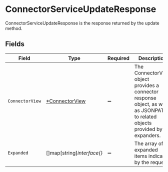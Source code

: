 # ConnectorServiceUpdateResponse

 ConnectorServiceUpdateResponse is the response returned by the update method.



## Fields

| Field                                                                                                                           | Type                                                                                                                            | Required                                                                                                                        | Description                                                                                                                     |
| ------------------------------------------------------------------------------------------------------------------------------- | ------------------------------------------------------------------------------------------------------------------------------- | ------------------------------------------------------------------------------------------------------------------------------- | ------------------------------------------------------------------------------------------------------------------------------- |
| `ConnectorView`                                                                                                                 | [*ConnectorView](../../models/shared/connectorview.md)                                                                          | :heavy_minus_sign:                                                                                                              |  The ConnectorView object provides a connector response object, as well as JSONPATHs to related objects provided by expanders.<br/> |
| `Expanded`                                                                                                                      | []map[string]*interface{}*                                                                                                      | :heavy_minus_sign:                                                                                                              |  The array of expanded items indicated by the request.<br/>                                                                     |